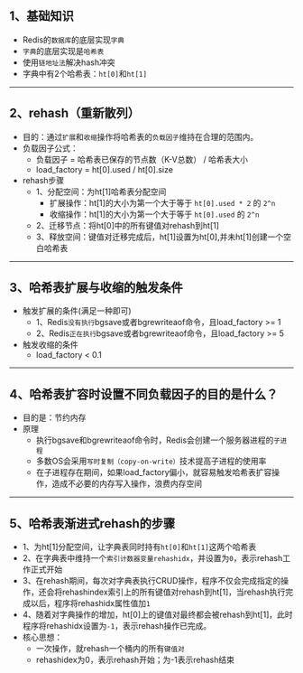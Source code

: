 ## 1、基础知识
* Redis的`数据库`的底层实现`字典`
* `字典`的底层实现是`哈希表`
* 使用`链地址法`解决hash冲突
* 字典中有2个哈希表：`ht[0]`和`ht[1]`
---
## 2、rehash（重新散列）
* 目的：通过`扩展`和`收缩`操作将哈希表的`负载因子`维持在合理的范围内。
* 负载因子公式：
  * 负载因子 = 哈希表已保存的节点数（K-V总数） / 哈希表大小
  * load_factory = ht[0].used / ht[0].size
* rehash步骤
  * 1、分配空间：为ht[1]哈希表分配空间
    * 扩展操作：ht[1]的大小为第一个大于等于 `ht[0].used * 2` 的 `2^n`
    * 收缩操作：ht[1]的大小为第一个大于等于 `ht[0].used` 的 `2^n`
  * 2、迁移节点：将ht[0]中的所有键值对rehash到ht[1]
  * 3、释放空间：键值对迁移完成后，ht[1]设置为ht[0],并未ht[1]创建一个空白哈希表
---
## 3、哈希表扩展与收缩的触发条件
* 触发扩展的条件(满足一种即可)
  * 1、Redis`没有执行`bgsave或者bgrewriteaof命令，且load_factory >= 1
  * 2、Redis`正在执行`bgsave或者bgrewriteaof命令，且load_factory >= 5
* 触发收缩的条件
  * load_factory < 0.1
---
## 4、哈希表扩容时设置不同负载因子的目的是什么？
  * 目的是：节约内存
  * 原理
    * 执行bgsave和bgrewriteaof命令时，Redis会创建一个服务器进程的`子进程`
    * 多数OS会采用`写时复制（copy-on-write）`技术提高子进程的使用率
    * 在子进程存在期间，如果load_factory偏小，就容易触发哈希表扩容操作，造成不必要的内存写入操作，浪费内存空间
---
## 5、哈希表渐进式rehash的步骤
* 1、为ht[1]分配空间，让字典表同时持有`ht[0]`和`ht[1]`这两个哈希表
* 2、在字典表中维持一个`索引计数器变量rehashidx`，并设置为`0`，表示rehash工作正式开始
* 3、在rehash期间，每次对字典表执行CRUD操作，程序不仅会完成指定的操作，还会将rehashindex索引上的所有键值对rehash到ht[1]，当rehash执行完成以后，程序将rehashidx属性值加`1`
* 4、随着对字典操作的增加，ht[0]上的键值对最终都会被rehash到ht[1]，此时程序将rehashidx设置为`-1`，表示rehash操作已完成。
* 核心思想：
  * 一次操作，就rehash一个桶内的所有`键值对`
  * rehashidex为0，表示rehash开始；为-1表示rehash结束
